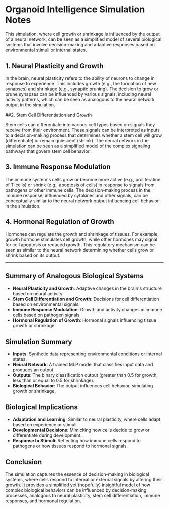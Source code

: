 # Organoid Intelligence Simulation Notes

This simulation, where cell growth or shrinkage is influenced by the output of a neural network, can be seen as a simplified model of several biological systems that involve decision-making and adaptive responses based on environmental stimuli or internal states.


## 1. Neural Plasticity and Growth

In the brain, neural plasticity refers to the ability of neurons to change in response to experience. 
This includes growth (e.g., the formation of new synapses) and shrinkage (e.g., synaptic pruning). 
The decision to grow or prune synapses can be influenced by various signals, including neural activity patterns, which can be seen as analogous to the neural network output in the simulation.


##2. Stem Cell Differentiation and Growth

Stem cells can differentiate into various cell types based on signals they receive from their environment. 
These signals can be interpreted as inputs to a decision-making process that determines whether a stem cell will grow (differentiate) or remain quiescent (shrink). 
The neural network in the simulation can be seen as a simplified model of the complex signaling pathways that govern stem cell behavior.


## 3. Immune Response Modulation

The immune system's cells grow or become more active (e.g., proliferation of T-cells) or shrink (e.g., apoptosis of cells) in response to signals from pathogens or other immune cells. 
The decision-making process in the immune response, influenced by cytokines and other signals, can be conceptually similar to the neural network output influencing cell behavior in the simulation.

## 4. Hormonal Regulation of Growth
Hormones can regulate the growth and shrinkage of tissues. 
For example, growth hormone stimulates cell growth, while other hormones may signal for cell apoptosis or reduced growth. 
This regulatory mechanism can be seen as similar to the neural network determining whether cells grow or shrink based on its output.


<hr/>


## Summary of Analogous Biological Systems

* **Neural Plasticity and Growth**: Adaptive changes in the brain's structure based on neural activity.
* **Stem Cell Differentiation and Growth**: Decisions for cell differentiation based on environmental signals.
* **Immune Response Modulation**: Growth and activity changes in immune cells based on pathogen signals.
* **Hormonal Regulation of Growth**: Hormonal signals influencing tissue growth or shrinkage.


## Simulation Summary

* **Inputs**: Synthetic data representing environmental conditions or internal states.
* **Neural Network**: A trained MLP model that classifies input data and produces an output.
* **Outputs**: The binary classification output (greater than 0.5 for growth, less than or equal to 0.5 for shrinkage).
* **Biological Behavior**: The output influences cell behavior, simulating growth or shrinkage.


## Biological Implications

* **Adaptation and Learning**: Similar to neural plasticity, where cells adapt based on experience or stimuli.
* **Developmental Decisions**: Mimicking how cells decide to grow or differentiate during development.
* **Response to Stimuli**: Reflecting how immune cells respond to pathogens or how tissues respond to hormonal signals.


## Conclusion

The simulation captures the essence of decision-making in biological systems, where cells respond to internal or external signals by altering their growth. 
It provides a simplified yet (hopefully) insightful model of how complex biological behaviors can be influenced by decision-making processes, analogous to neural plasticity, stem cell differentiation, immune responses, and hormonal regulation.
